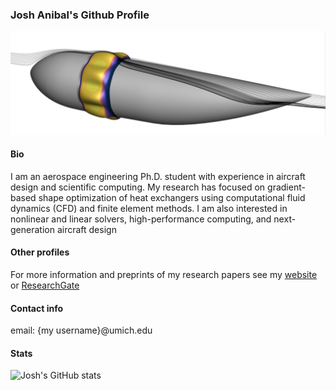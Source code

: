 ### Josh Anibal's Github Profile
![banner](https://raw.githubusercontent.com/joanibal/joanibal/main/cover_photo.png)
#### Bio
I am an aerospace engineering Ph.D. student with experience in aircraft design and scientific computing.
My research has focused on gradient-based shape optimization of heat exchangers using computational fluid dynamics (CFD) and finite element methods. I am also interested in nonlinear and linear solvers, high-performance computing, and next-generation aircraft design

#### Other profiles
For more information and preprints of my research papers see my [website](https://joanibal.github.io/publication/) or [ResearchGate](https://www.researchgate.net/profile/Joshua-Anibal/research)

#### Contact info
email: {my username}@umich.edu


#### Stats
![Josh's GitHub stats](https://github-readme-stats.vercel.app/api?username=joanibal)
<!--
**joanibal/joanibal** is a ✨ _special_ ✨ repository because its `README.md` (this file) appears on your GitHub profile.

Here are some ideas to get you started:

- 🔭 I’m currently working on ...
- 🌱 I’m currently learning ...
- 👯 I’m looking to collaborate on ...
- 🤔 I’m looking for help with ...
- 💬 Ask me about ...
- 📫 How to reach me: ...
- 😄 Pronouns: ...
- ⚡ Fun fact: ...
-->

